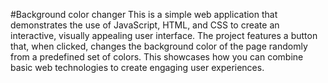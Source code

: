 #Background color changer
This is a simple web application that demonstrates the use of JavaScript, HTML, and CSS to create an interactive, visually appealing user interface. The project features a button that, when clicked, changes the background color of the page randomly from a predefined set of colors. This showcases how you can combine basic web technologies to create engaging user experiences.
